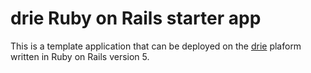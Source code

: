# drie Ruby on Rails starter app

This is a template application that can be deployed on the [drie](https://www.drie.co) plaform written in Ruby on Rails version 5.
